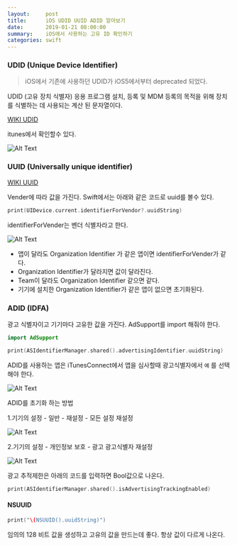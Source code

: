 ```yaml
---
layout:     post
title:      iOS UDID UUID ADID 알아보기
date:       2019-01-21 08:00:00
summary:    iOS에서 사용하는 고유 ID 확인하기
categories: swift
---
```


### UDID (Unique Device Identifier)

> iOS에서 기존에 사용하던 UDID가 iOS5에서부터 deprecated 되었다.

UDID (고유 장치 식별자) 응용 프로그램 설치, 등록 및 MDM 등록의 목적을 위해 장치를 식별하는 데 사용되는 계산 된 문자열이다.

[WIKI UDID](https://www.theiphonewiki.com/wiki/UDID)

itunes에서 확인할수 있다.

![Alt Text](/tec/images/2019/01/iosId/udid.png)

### UUID (Universally unique identifier)

[WIKI UUID](https://en.wikipedia.org/wiki/Universally_unique_identifier)

Vender에 따라 값을 가진다. Swift에서는 아래와 같은 코드로 uuid를 볼수 있다.

```swift
print(UIDevice.current.identifierForVendor?.uuidString)
```

identifierForVender는 벤더 식별자라고 한다.

![Alt Text](/tec/images/2019/01/iosId/identifier.png)

- 앱이 달라도 Organization Identifier 가 같은 앱이면 identifierForVender가 같다.
- Organization Identifier가 달라지면 값이 달라진다.
- Team이 달라도 Organization Identifier 같으면 같다.
- 기기에 설치한 Organization Identifier가 같은 앱이 없으면 초기화된다.

### ADID (IDFA)

광고 식별자이고 기기마다 고유한 값을 가진다. AdSupport를 import 해줘야 한다.

```swift
import AdSupport

print(ASIdentifierManager.shared().advertisingIdentifier.uuidString)
```

ADID를 사용하는 앱은 iTunesConnect에서 앱을 심사할때 광고식별자에서 `예` 를 선택해야 한다.

![Alt Text](/tec/images/2019/01/appStore.png)

ADID를 초기화 하는 방법

1.기기의 설정 - 일반 - 재설정 - 모든 설정 재설정

![Alt Text](/tec/images/2019/01/iosId/ad1.png)

2.기기의 설정 - 개인정보 보호 - 광고 광고식별자 재설정

![Alt Text](/tec/images/2019/01/iosId/ad2.png)


광고 추적제한은 아래의 코드를 입력하면 Bool값으로 나온다.

```swift
print(ASIdentifierManager.shared().isAdvertisingTrackingEnabled)
```

#### NSUUID

```swift
print("\(NSUUID().uuidString)")
```

임의의 128 비트 값을 생성하고 고유의 값을 만드는데 좋다.
항상 값이 다르게 나온다.
